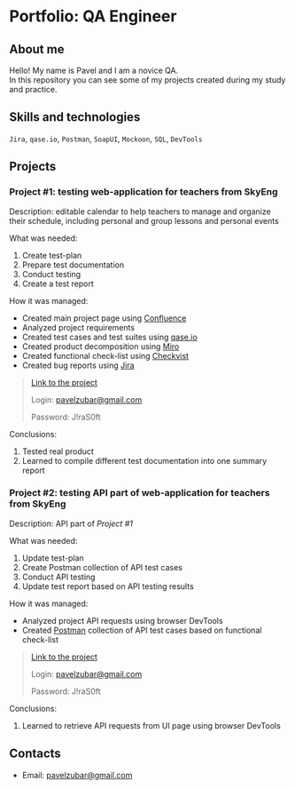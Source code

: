 # Portfolio: QA Engineer

## About me

Hello! My name is Pavel and I am a novice QA.  
In this repository you can see some of my projects created during my study and practice.

## Skills and technologies

`Jira`, `qase.io`, `Postman`, `SoapUI`, `Mockoon`, `SQL`, `DevTools`

## Projects

### Project #1: testing web-application for teachers from SkyEng

Description: editable calendar to help teachers to manage and organize their schedule, including personal and group lessons and personal events

What was needed:
1. Create test-plan
2. Prepare test documentation
3. Conduct testing
4. Create a test report

How it was managed: 
- Created main project page using [Confluence](https://www.atlassian.com/software/confluence)
- Analyzed project requirements
- Created test cases and test suites using [qase.io](https://app.qase.io/)
- Created product decomposition using [Miro](https://miro.com/)
- Created functional check-list using [Checkvist](https://checkvist.com/)
- Created bug reports using [Jira](https://www.atlassian.com/software/jira)

> [Link to the project](https://pavelzubar.atlassian.net/l/cp/m41cFKeC "Confluence page")
>
> Login: pavelzubar@gmail.com
>
> Password: J!raS0ft

Conclusions:
1. Tested real product
2. Learned to compile different test documentation into one summary report

### Project #2: testing API part of web-application for teachers from SkyEng

Description: API part of *Project #1*

What was needed:
1. Update test-plan
2. Create Postman collection of API test cases
3. Conduct API testing
4. Update test report based on API testing results

How it was managed:
- Analyzed project API requests using browser DevTools
- Created [Postman](https://www.postman.com/) collection of API test cases based on functional check-list

> [Link to the project](https://pavelzubar.atlassian.net/l/cp/m41cFKeC "Confluence page")
>
> Login: pavelzubar@gmail.com
>
> Password: J!raS0ft

Conclusions:
1. Learned to retrieve API requests from UI page using browser DevTools

## Contacts
* Email: <pavelzubar@gmail.com>
